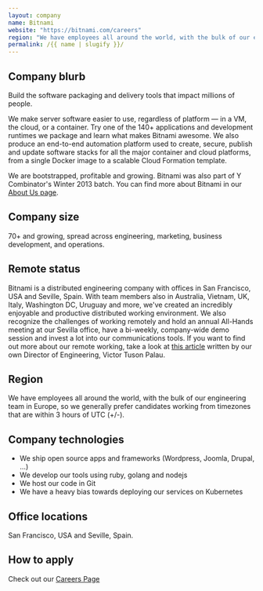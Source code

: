 ```yaml
---
layout: company
name: Bitnami
website: "https://bitnami.com/careers"
region: "We have employees all around the world, with the bulk of our engineering team in Europe, so we generally prefer candidates working from timezones that are within 3 hours of UTC (+/-)."
permalink: /{{ name | slugify }}/
---
```


## Company blurb

Build the software packaging and delivery tools that impact millions of people. 

We make server software easier to use, regardless of platform — in a VM, the cloud, or a container. Try one of the 140+ applications and development runtimes we package and learn what makes Bitnami awesome. We also produce an end-to-end automation platform used to create, secure, publish and update software stacks for all the major container and cloud platforms, from a single Docker image to a scalable Cloud Formation template.

We are bootstrapped, profitable and growing. Bitnami was also part of Y Combinator's Winter 2013 batch. You can find more about Bitnami in our [About Us page](https://bitnami.com/about-us).

## Company size

 70+ and growing, spread across  engineering, marketing, business development, and operations. 

## Remote status

Bitnami is a distributed engineering company with offices in San Francisco, USA and Seville, Spain. With team members also in Australia, Vietnam, UK, Italy, Washington DC, Uruguay and more, we've created an incredibly enjoyable and productive distributed working environment. We also recognize the challenges of working remotely and hold an annual All-Hands meeting at our Sevilla office, have a  bi-weekly, company-wide demo session and invest a lot into our communications tools. If you want to find out more about our remote working, take a look at [this article](https://www.linkedin.com/pulse/distributed-working-bitnami-victor-tuson-palau) written by our own Director of Engineering, Victor Tuson Palau. 

## Region

We have employees all around the world, with the bulk of our engineering team in Europe, so we generally prefer candidates working from timezones that are within 3 hours of UTC (+/-).

## Company technologies

* We ship open source apps and frameworks (Wordpress, Joomla, Drupal, ...) 
* We develop our tools using ruby, golang and nodejs 
* We host our code in Git
* We have a heavy bias towards deploying our services on Kubernetes

## Office locations

San Francisco, USA and Seville, Spain.

## How to apply

Check out our [Careers Page](https://bitnami.com/careers)